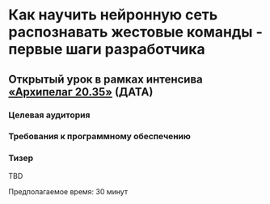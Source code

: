 # Как научить нейронную сеть распознавать жестовые команды - первые шаги разработчика

## Открытый урок в рамках интенсива [«Архипелаг 20.35»](https://2035.university/arkhipelag-20-35/) (ДАТА)

### Целевая аудитория

### Требования к программному обеспечению

### Тизер

TBD

Предполагаемое время: 30 минут
